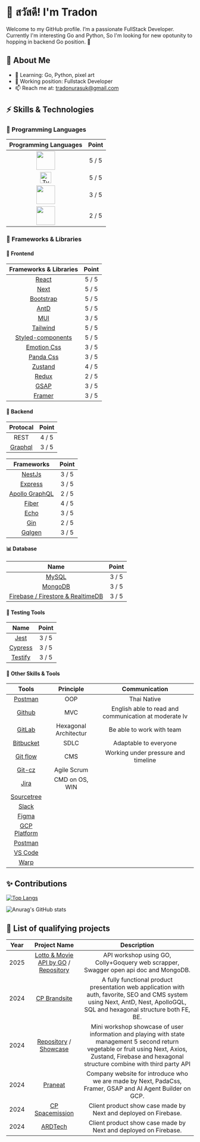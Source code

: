 # 👋 สวัสดี! I'm Tradon
Welcome to my GitHub profile. I’m a passionate FullStack Developer. Currently I'm interesting Go and Python, So I'm looking for new opotunity to hopping in backend Go position. 🎉

## 🎯 **About Me**
- 🌱 Learning: Go, Python, pixel art  
- 🔭 Working position: Fullstack Developer
- 📫 Reach me at: [tradonurasuk@gmail.com](https://mail.google.com/mail/u/0/?fs=1&to=tradonurasuk@gmail.com&tf=cm)


## ⚡ **Skills & Technologies**
### 📘 Programming Languages
| Programming Languages | Point |
| :----: | :----: |
| <a href="https://developer.mozilla.org/en-US/docs/Web/JavaScript" target="_blank"><img src="https://img.icons8.com/?size=100&id=108784&format=png&color=000000" width="50" height="50"/></a> | 5 / 5 |
| <a href="https://www.typescriptlang.org/" target="_blank"><img src="https://github.com/user-attachments/assets/ab971058-b796-43d0-98b8-ec48fa862ff3" alt="TypeScript Logo" width="30" height="30"></a> | 5 / 5 |
| <a href="https://go.dev/" target="_blank"><img src="https://github.com/user-attachments/assets/9978030b-a29a-4168-81e0-0e9665684f6c" width="50" height="50"/></a> | 3 / 5 |
| <a href="https://www.python.org/" target="_blank"><img src="https://img.icons8.com/?size=100&id=13441&format=png&color=000000" width="50" height="50"/></a> | 2 / 5 |
 
### 📕 Frameworks & Libraries
#### 🚪 Frontend
| Frameworks & Libraries | Point |
| :----: | :----: |
| [React](https://react.dev/) | 5 / 5 |
| [Next](https://nextjs.org) | 5 / 5 |
| [Bootstrap](https://getbootstrap.com/docs/5.0/about/brand/) | 5 / 5 |
| [AntD](https://ant.design/) | 5 / 5 |
| [MUI](https://mui.com/) | 3 / 5 |
| [Tailwind](https://tailwindcss.com/brand) | 5 / 5 |
| [Styled-components](https://www.styled-components.com/) | 5 / 5 |
| [Emotion Css](https://emotion.sh/docs/introduction) |  3 / 5 |
| [Panda Css](https://panda-css.com/) | 3 / 5 |
| [Zustand](https://zustand-demo.pmnd.rs/) | 4 / 5 |
| [Redux](https://redux.js.org/) | 2 / 5 |
| [GSAP](https://gsap.com/) | 3 / 5 |
| [Framer](https://www.framer.com/) | 3 / 5 |

#### 📂 Backend
| Protocal | Point |
| :----: | :----: |
| REST | 4 / 5 |
| [Graphql](https://graphql.org/) | 3 / 5 |

| Frameworks | Point |
| :----: | :----: |
| [NestJs](https://nestjs.com/) |  3 / 5 |
| [Express](https://expressjs.com/) |  3 / 5 |
| [Apollo GraphQL](https://www.apollographql.com/) |  2 / 5 |
| [Fiber](https://docs.gofiber.io/) | 4 / 5 |
| [Echo](https://echo.labstack.com/) | 3 / 5 |
| [Gin](https://gin-gonic.com/) | 2 / 5 |
| [Gqlgen](https://gqlgen.com/getting-started/) |  3 / 5 |


#### 📊 Database 
| Name | Point |
| :----: | :----: |
| [MySQL](https://www.mysql.com/) |  3 / 5 |
| [MongoDB](https://www.google.com/aclk?sa=l&ai=DChcSEwjKxtLGjNKKAxWnpGYCHeeWCXEYABAAGgJzbQ&ae=2&aspm=1&co=1&ase=2&gclid=Cj0KCQiAyc67BhDSARIsAM95QztpXUTaePnbLX1tTcRWHYhQAmGX-mlld9QI9KWsdnVap4n6y6aXKd4aAiuhEALw_wcB&sig=AOD64_0D4Ka07soyW6qSJ_uQrwKLOIlIKw&q&nis=4&adurl&ved=2ahUKEwict83GjNKKAxWnVWwGHZBlEokQ0Qx6BAgKEAE) |  3 / 5 |
| [Firebase / Firestore & RealtimeDB](https://firebase.google.com/) |  3 / 5 |

#### 🧪 Testing Tools 
| Name | Point |
| :----: | :----: |
| [Jest](https://jestjs.io/) | 3 / 5 |
| [Cypress](https://www.cypress.io/) | 3 / 5 |
| [Testify](https://github.com/stretchr/testify) | 3 / 5 |

#### 🎯 Other Skills & Tools 
| Tools | Principle | Communication |
| :----: | :----: | :----: |
| [Postman](https://www.postman.com/) |  OOP | Thai Native |
| [Github](https://github.com/) |  MVC | English able to read and communication at moderate lv |
| [GitLab](https://about.gitlab.com/) | Hexagonal Architectur | Be able to work with team
| [Bitbucket](https://bitbucket.org/product) | SDLC | Adaptable to everyone
| [Git flow](https://www.atlassian.com/git/tutorials/comparing-workflows/gitflow-workflow) |  CMS  | Working under pressure and timeline
| [Git-cz](https://www.npmjs.com/package/git-cz) | Agile Scrum  |
| [Jira](https://www.atlassian.com/es/software/jira) | CMD on OS, WIN
| [Sourcetree](https://www.sourcetreeapp.com/) |
| [Slack](https://slack.com/) | 
| [Figma](https://www.figma.com/) |
| [GCP Platform](https://cloud.google.com/) |
| [Postman](https://www.postman.com/) | 
| [VS Code](https://code.visualstudio.com/) |
| [Warp](https://www.warp.dev/) |

## ✨ Contributions
[![Top Langs](https://github-readme-stats.vercel.app/api/top-langs/?username=ballinwza&layout=donut-vertical)](https://github.com/ballinwza/github-readme-stats)

![Anurag's GitHub stats](https://github-readme-stats.vercel.app/api?username=ballinwza&show_icons=true&theme=transparent)

## 🌟 List of qualifying projects
| Year | Project Name | Description |
| :----: | :----: | :----: |
| 2025 | [Lotto & Movie API by GO](https://tr-profile-go-web-server.onrender.com/swagger/index.html) / [Repository](https://github.com/ballinwza/tr-profile-go-web-server)| API workshop using GO, Colly+Goquery web scrapper, Swagger open api doc and MongoDB. |
| 2024 | [CP Brandsite](https://www.cpbrandsite.com/) | A fully functional product presentation web application with auth, favorite, SEO and CMS system using Next, AntD, Nest, ApolloGQL, SQL and hexagonal structure both FE, BE. |
| 2024 | [Repository](https://github.com/ballinwza/7-solutions-tr-test) / [Showcase]( https://tr-interview-solution.web.app/) | Mini workshop showcase of user information and playing with state management 5 second return vegetable or fruit using Next, Axios, Zustand, Firebase and hexagonal structure combine with third party API  |
| 2024 | [Praneat](https://praneat.com/) | Company website for introduce who we are made by Next, PadaCss, Framer, GSAP and AI Agent Builder on GCP. |
| 2024 | [CP Spacemission](https://cpspacemission.cpbrandsite.com/) | Client product show case made by Next and deployed on Firebase. |
| 2024 | [ARDTech](http://www.ardtech.co.th/) | Client product show case made by Next and deployed on Firebase. |



